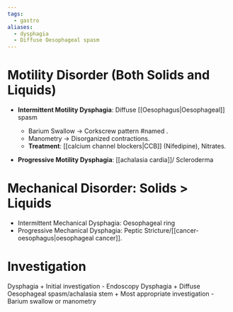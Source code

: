 ```yaml
---
tags:
  - gastro
aliases:
  - dysphagia
  - Diffuse Oesophageal spasm
---
```

# Motility Disorder (Both Solids and Liquids)
- **Intermittent Motility Dysphagia**: Diffuse [[Oesophagus|Oesophageal]] spasm
	- Barium Swallow -> Corkscrew pattern #named . 
	- Manometry -> Disorganized contractions. 
	- **Treatment**: [[calcium channel blockers|CCB]] (Nifedipine), Nitrates.

- **Progressive Motility Dysphagia**: [[achalasia cardia]]/ Scleroderma
# Mechanical Disorder: Solids > Liquids
- Intermittent Mechanical Dysphagia: Oesophageal ring
- Progressive Mechanical Dysphagia: Peptic Stricture/[[cancer- oesophagus|oesophageal cancer]].

# Investigation
Dysphagia + Initial investigation - Endoscopy
Dysphagia + Diffuse Oesophageal spasm/achalasia stem + Most appropriate investigation - Barium swallow or manometry